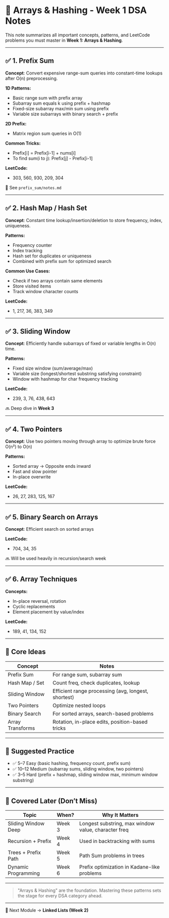 # 📘 Arrays & Hashing - Week 1 DSA Notes

This note summarizes all important concepts, patterns, and LeetCode problems you must master in **Week 1: Arrays & Hashing**.

---

## ✅ 1. Prefix Sum

**Concept**: Convert expensive range-sum queries into constant-time lookups after O(n) preprocessing.

**1D Patterns:**

* Basic range sum with prefix array
* Subarray sum equals k using prefix + hashmap
* Fixed-size subarray max/min sum using prefix
* Variable size subarrays with binary search + prefix

**2D Prefix:**

* Matrix region sum queries in O(1)

**Common Tricks:**

* Prefix\[i] = Prefix\[i-1] + nums\[i]
* To find sum(i to j): Prefix\[j] - Prefix\[i-1]

**LeetCode:**

* 303, 560, 930, 209, 304

📁 See `prefix_sum/notes.md`

---

## ✅ 2. Hash Map / Hash Set

**Concept**: Constant time lookup/insertion/deletion to store frequency, index, uniqueness.

**Patterns:**

* Frequency counter
* Index tracking
* Hash set for duplicates or uniqueness
* Combined with prefix sum for optimized search

**Common Use Cases:**

* Check if two arrays contain same elements
* Store visited items
* Track window character counts

**LeetCode:**

* 1, 217, 36, 383, 349

---

## ✅ 3. Sliding Window

**Concept**: Efficiently handle subarrays of fixed or variable lengths in O(n) time.

**Patterns:**

* Fixed size window (sum/average/max)
* Variable size (longest/shortest substring satisfying constraint)
* Window with hashmap for char frequency tracking

**LeetCode:**

* 239, 3, 76, 438, 643

🔜 Deep dive in **Week 3**

---

## ✅ 4. Two Pointers

**Concept**: Use two pointers moving through array to optimize brute force O(n²) to O(n)

**Patterns:**

* Sorted array → Opposite ends inward
* Fast and slow pointer
* In-place overwrite

**LeetCode:**

* 26, 27, 283, 125, 167

---

## ✅ 5. Binary Search on Arrays

**Concept**: Efficient search on sorted arrays

**LeetCode:**

* 704, 34, 35

🔜 Will be used heavily in recursion/search week

---

## ✅ 6. Array Techniques

**Concepts:**

* In-place reversal, rotation
* Cyclic replacements
* Element placement by value/index

**LeetCode:**

* 189, 41, 134, 152

---

## 🧠 Core Ideas

| Concept          | Notes                                               |
| ---------------- | --------------------------------------------------- |
| Prefix Sum       | For range sum, subarray sum                         |
| Hash Map / Set   | Count freq, check duplicates, lookup                |
| Sliding Window   | Efficient range processing (avg, longest, shortest) |
| Two Pointers     | Optimize nested loops                               |
| Binary Search    | For sorted arrays, search-based problems            |
| Array Transforms | Rotation, in-place edits, position-based tricks     |

---

## 🧩 Suggested Practice

* ✅ 5–7 Easy (basic hashing, frequency count, prefix sum)
* ✅ 10–12 Medium (subarray sums, sliding window, two pointers)
* ✅ 3–5 Hard (prefix + hashmap, sliding window max, minimum window substring)

---

## 🔮 Covered Later (Don’t Miss)

| Topic               | When?  | Why It Matters                                      |
| ------------------- | ------ | --------------------------------------------------- |
| Sliding Window Deep | Week 3 | Longest substring, max window value, character freq |
| Recursion + Prefix  | Week 4 | Used in backtracking with sums                      |
| Trees + Prefix Path | Week 5 | Path Sum problems in trees                          |
| Dynamic Programming | Week 6 | Prefix optimization in Kadane-like problems         |

---

> "Arrays & Hashing" are the foundation. Mastering these patterns sets the stage for every DSA category ahead.

---

📂 Next Module → **Linked Lists (Week 2)**
